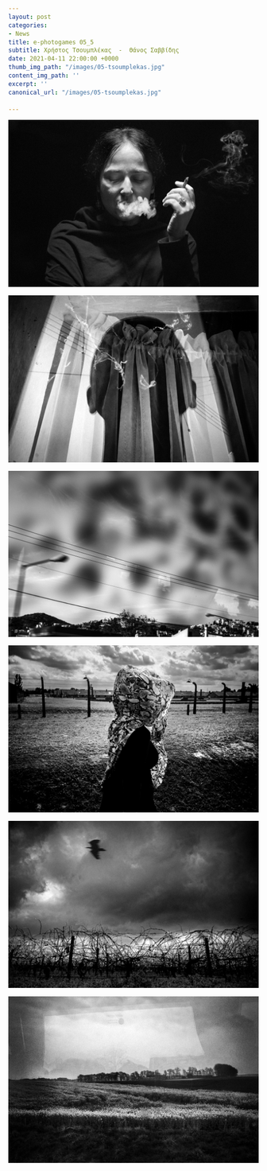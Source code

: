 ```yaml
---
layout: post
categories:
- News
title: e-photogames 05_5
subtitle: Χρήστος Τσουμπλέκας  -  Θάνος Σαββίδης
date: 2021-04-11 22:00:00 +0000
thumb_img_path: "/images/05-tsoumplekas.jpg"
content_img_path: ''
excerpt: ''
canonical_url: "/images/05-tsoumplekas.jpg"

---
```

![](/images/01_tsoumplekas.jpg)

![](/images/02_savvidis_thanos.jpg)

![](/images/03_tsoumplekas.jpg)

![](/images/04_savvidis_thanos.jpg)

![](/images/05-tsoumplekas.jpg)

![](/images/06_savvidis_thanos.jpg)
